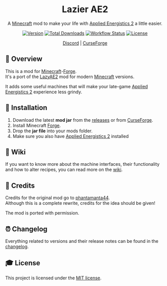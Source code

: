 <div align="center">
<h1>Lazier AE2</h1>

A [Minecraft] mod to make your life with [Applied Energistics 2][ae2] a little easier.

[![Version][version_badge]][version_link]
[![Total Downloads][total_downloads_badge]][curseforge]
[![Workflow Status][workflow_status_badge]][workflow_status_link]
[![License][license_badge]][license]

[Discord] | [CurseForge]

</div>

## **📑 Overview**
This is a mod for [Minecraft]-[Forge].<br>
It's a port of the [LazyAE2] mod for modern [Minecraft] versions.

It adds some useful machines that will make your late-game [Applied Energistics 2][ae2] experience less grindy.


## **🔧 Installation**
1. Download the latest **mod jar** from the [releases] or from [CurseForge].
2. Install Minecraft [Forge].
3. Drop the **jar file** into your mods folder.
4. Make sure you also have [Applied Energistics 2][ae2] installed


## **📖 Wiki**
If you want to know more about the machine interfaces, their functionality and how to alter
recipes, you can read more on the [wiki].


## **💚 Credits**
Credits for the original mod go to [phantamanta44][author].<br>
Although this is a complete rewrite, credits for the idea should be given!

The mod is ported with permission.


## **⏰ Changelog**
Everything related to versions and their release notes can be found in the [changelog].


## **🎓 License**
This project is licensed under the [MIT license][license].


<!-- Badges -->
[version_badge]: https://img.shields.io/github/v/release/AlmostReliable/lazierae2-forge?include_prereleases&style=flat-square
[version_link]: https://github.com/AlmostReliable/lazierae2-forge/releases/latest
[total_downloads_badge]: http://cf.way2muchnoise.eu/full_489843.svg?badge_style=flat
[workflow_status_badge]: https://img.shields.io/github/workflow/status/AlmostReliable/lazierae2-forge/CI?style=flat-square
[workflow_status_link]: https://github.com/AlmostReliable/lazierae2-forge/actions
[license_badge]: https://img.shields.io/github/license/AlmostReliable/lazierae2-forge?style=flat-square

<!-- Links -->
[minecraft]: https://www.minecraft.net/
[ae2]: https://www.curseforge.com/minecraft/mc-mods/applied-energistics-2
[discord]: https://discord.com/invite/ThFnwZCyYY
[curseforge]: https://www.curseforge.com/minecraft/mc-mods/lazierae2
[forge]: http://files.minecraftforge.net/
[lazyae2]: https://www.curseforge.com/minecraft/mc-mods/lazy-ae2
[releases]: https://github.com/AlmostReliable/lazierae2-forge/releases
[wiki]: https://github.com/AlmostReliable/lazierae2-forge/wiki
[author]: https://github.com/phantamanta44
[changelog]: CHANGELOG.md
[license]: LICENSE
